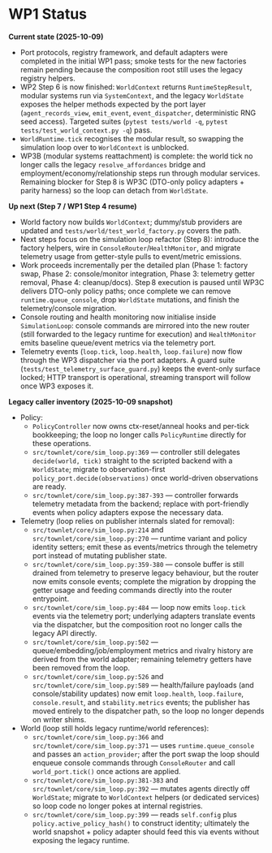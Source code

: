 # WP1 Status

**Current state (2025-10-09)**
- Port protocols, registry framework, and default adapters were completed in the initial WP1 pass; smoke tests for the new factories remain pending because the composition root still uses the legacy registry helpers.
- WP2 Step 6 is now finished: `WorldContext` returns `RuntimeStepResult`, modular systems run via `SystemContext`, and the legacy `WorldState` exposes the helper methods expected by the port layer (`agent_records_view`, `emit_event`, `event_dispatcher`, deterministic RNG seed access). Targeted suites (`pytest tests/world -q`, `pytest tests/test_world_context.py -q`) pass.
- `WorldRuntime.tick` recognises the modular result, so swapping the simulation loop over to `WorldContext` is unblocked.
- WP3B (modular systems reattachment) is complete: the world tick no longer calls the legacy `resolve_affordances` bridge and employment/economy/relationship steps run through modular services. Remaining blocker for Step 8 is WP3C (DTO-only policy adapters + parity harness) so the loop can detach from `WorldState`.

**Up next (Step 7 / WP1 Step 4 resume)**
- World factory now builds `WorldContext`; dummy/stub providers are updated and `tests/world/test_world_factory.py` covers the path.
- Next steps focus on the simulation loop refactor (Step 8): introduce the factory helpers, wire in `ConsoleRouter`/`HealthMonitor`, and migrate telemetry usage from getter-style pulls to event/metric emissions.
- Work proceeds incrementally per the detailed plan (Phase 1: factory swap, Phase 2: console/monitor integration, Phase 3: telemetry getter removal, Phase 4: cleanup/docs). Step 8 execution is paused until WP3C delivers DTO-only policy paths; once complete we can remove `runtime.queue_console`, drop `WorldState` mutations, and finish the telemetry/console migration.
- Console routing and health monitoring now initialise inside `SimulationLoop`: console commands are mirrored into the new router (still forwarded to the legacy runtime for execution) and `HealthMonitor` emits baseline queue/event metrics via the telemetry port.
- Telemetry events (`loop.tick`, `loop.health`, `loop.failure`) now flow through the WP3 dispatcher via the port adapters. A guard suite (`tests/test_telemetry_surface_guard.py`) keeps the event-only surface locked; HTTP transport is operational, streaming transport will follow once WP3 exposes it.

**Legacy caller inventory (2025-10-09 snapshot)**
- Policy:
  - `PolicyController` now owns ctx-reset/anneal hooks and per-tick bookkeeping; the loop no longer calls `PolicyRuntime` directly for these operations.
  - `src/townlet/core/sim_loop.py:369` — controller still delegates `decide(world, tick)` straight to the scripted backend with a `WorldState`; migrate to observation-first `policy_port.decide(observations)` once world-driven observations are ready.
  - `src/townlet/core/sim_loop.py:387-393` — controller forwards telemetry metadata from the backend; replace with port-friendly events when policy adapters expose the necessary data.
- Telemetry (loop relies on publisher internals slated for removal):
  - `src/townlet/core/sim_loop.py:214` and `src/townlet/core/sim_loop.py:270` — runtime variant and policy identity setters; emit these as events/metrics through the telemetry port instead of mutating publisher state.
  - `src/townlet/core/sim_loop.py:359-380` — console buffer is still drained from telemetry to preserve legacy behaviour, but the router now emits console events; complete the migration by dropping the getter usage and feeding commands directly into the router entrypoint.
  - `src/townlet/core/sim_loop.py:484` — loop now emits `loop.tick` events via the telemetry port; underlying adapters translate events via the dispatcher, but the composition root no longer calls the legacy API directly.
  - `src/townlet/core/sim_loop.py:502` — queue/embedding/job/employment metrics and rivalry history are derived from the world adapter; remaining telemetry getters have been removed from the loop.
  - `src/townlet/core/sim_loop.py:526` and `src/townlet/core/sim_loop.py:589` — health/failure payloads (and console/stability updates) now emit `loop.health`, `loop.failure`, `console.result`, and `stability.metrics` events; the publisher has moved entirely to the dispatcher path, so the loop no longer depends on writer shims.
- World (loop still holds legacy runtime/world references):
  - `src/townlet/core/sim_loop.py:366` and `src/townlet/core/sim_loop.py:371` — uses `runtime.queue_console` and passes an `action_provider`; after the port swap the loop should enqueue console commands through `ConsoleRouter` and call `world_port.tick()` once actions are applied.
  - `src/townlet/core/sim_loop.py:381-383` and `src/townlet/core/sim_loop.py:392` — mutates agents directly off `WorldState`; migrate to `WorldContext` helpers (or dedicated services) so loop code no longer pokes at internal registries.
  - `src/townlet/core/sim_loop.py:399` — reads `self.config` plus `policy.active_policy_hash()` to construct identity; ultimately the world snapshot + policy adapter should feed this via events without exposing the legacy runtime.
